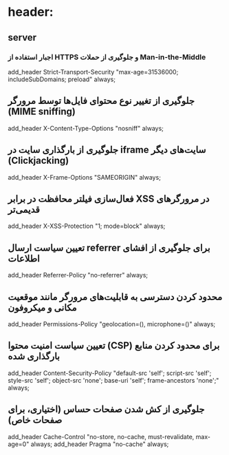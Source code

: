# header:

## server


### اجبار استفاده از HTTPS و جلوگیری از حملات Man-in-the-Middle
add_header Strict-Transport-Security "max-age=31536000; includeSubDomains; preload" always;

## جلوگیری از تغییر نوع محتوای فایل‌ها توسط مرورگر (MIME sniffing)

add_header X-Content-Type-Options "nosniff" always;

## جلوگیری از بارگذاری سایت در iframe سایت‌های دیگر (Clickjacking)

add_header X-Frame-Options "SAMEORIGIN" always;

## فعال‌سازی فیلتر محافظت در برابر XSS در مرورگرهای قدیمی‌تر

add_header X-XSS-Protection "1; mode=block" always;

## تعیین سیاست ارسال referrer برای جلوگیری از افشای اطلاعات

add_header Referrer-Policy "no-referrer" always;

## محدود کردن دسترسی به قابلیت‌های مرورگر مانند موقعیت مکانی و میکروفون
    
add_header Permissions-Policy "geolocation=(), microphone=()" always;

## تعیین سیاست امنیت محتوا (CSP) برای محدود کردن منابع بارگذاری شده
    
add_header Content-Security-Policy "default-src 'self'; script-src 'self'; style-src 'self'; object-src 'none'; base-uri 'self'; frame-ancestors 'none';" always;

## جلوگیری از کش شدن صفحات حساس (اختیاری، برای صفحات خاص)

add_header Cache-Control "no-store, no-cache, must-revalidate, max-age=0" always;
add_header Pragma "no-cache" always;

